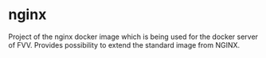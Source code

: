 # nginx
Project of the nginx docker image which is being used for the docker server of FVV. Provides possibility to extend the standard image from NGINX. 
